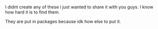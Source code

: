 I didnt create any of these i just wanted to share it with you guys.
I know how hard it is to find them.

They are put in packages because idk how else to put it.
